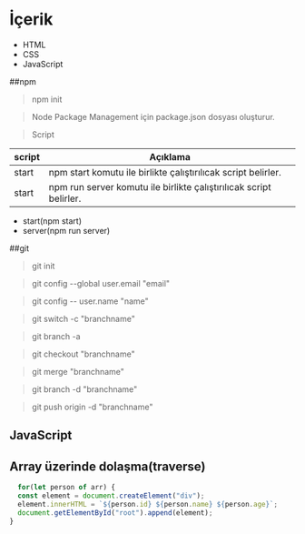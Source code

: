 # İçerik

* HTML
* CSS
* JavaScript

##npm

>npm init

>Node Package Management için package.json dosyası oluşturur.

>Script

|script|Açıklama                                                           |
|-------|------------------------------------------------------------------|
| start |npm start komutu ile birlikte çalıştırılıcak script belirler.     |
| start |npm run server komutu ile birlikte çalıştırılıcak script belirler.|

* start(npm start)
* server(npm run server)

##git
>git init

>git config --global user.email "email"

>git config -- user.name "name"


>git switch -c "branchname"

>git branch -a

>git checkout "branchname"

>git merge "branchname"

>git branch -d "branchname"

>git push origin -d "branchname"

## JavaScript

## Array üzerinde dolaşma(traverse)

```js
  for(let person of arr) {
  const element = document.createElement("div");
  element.innerHTML = `${person.id} ${person.name} ${person.age}`;
  document.getElementById("root").append(element);
}
```